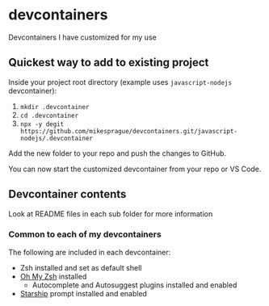 # devcontainers

Devcontainers I have customized for my use

## Quickest way to add to existing project

Inside your project root directory (example uses `javascript-nodejs` devcontainer):

1. `mkdir .devcontainer`
2. `cd .devcontainer`
3. `npx -y degit https://github.com/mikesprague/devcontainers.git/javascript-nodejs/.devcontainer`

Add the new folder to your repo and push the changes to GitHub. 

You can now start the customized devcontainer from your repo or VS Code.

## Devcontainer contents

Look at README files in each sub folder for more information

### Common to each of my devcontainers

The following are included in each devcontainer:

- Zsh installed and set as default shell
- [Oh My Zsh](https://ohmyz.sh/) installed
  - Autocomplete and Autosuggest plugins installed and enabled
- [Starship](https://starship.rs/) prompt installed and enabled
